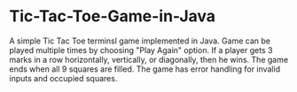 # Tic-Tac-Toe-Game-in-Java
A simple Tic Tac Toe terminsl game implemented in Java. Game can be played multiple times by choosing "Play Again" option. If a player gets 3 marks in a row horizontally, vertically, or diagonally, then he wins. The game ends when all 9 squares are filled. The game has error handling for invalid inputs and occupied squares.
